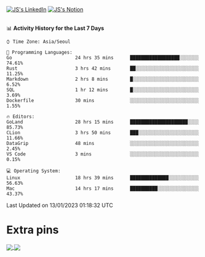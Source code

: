 
[![JS's LinkedIn](https://img.shields.io/badge/LinkedIn-blue?style=for-the-badge&logo=linkedin)](https://www.linkedin.com/in/jaeseung-lee-5a2a32139/) 
[![JS's Notion](https://img.shields.io/badge/Notion-black?style=for-the-badge&logo=notion)](https://bit.ly/ljswiki1) <br><br>
<!-- ![JS's GitHub stats](https://github-readme-stats-lemon-five.vercel.app/api?username=tkxkd0159&hide=contribs,prs,stars,issues&show_icons=true&theme=react&include_all_commits=true)   -->
<!-- ![Top Langs](https://github-readme-stats-lemon-five.vercel.app/api/top-langs/?username=tkxkd0159&layout=compact&hide=jupyter%20notebook,scss,html,css&langs_count=10)  -->


<!--START_SECTION:waka-->
📊 **Activity History for the Last 7 Days** 

```text
⌚︎ Time Zone: Asia/Seoul

💬 Programming Languages: 
Go                       24 hrs 35 mins      ██████████████████░░░░░░░   74.61% 
Rust                     3 hrs 42 mins       ██░░░░░░░░░░░░░░░░░░░░░░░   11.25% 
Markdown                 2 hrs 8 mins        █░░░░░░░░░░░░░░░░░░░░░░░░   6.52% 
SQL                      1 hr 12 mins        █░░░░░░░░░░░░░░░░░░░░░░░░   3.69% 
Dockerfile               30 mins             ░░░░░░░░░░░░░░░░░░░░░░░░░   1.55%

🔥 Editors: 
GoLand                   28 hrs 15 mins      █████████████████████░░░░   85.73% 
CLion                    3 hrs 50 mins       ███░░░░░░░░░░░░░░░░░░░░░░   11.66% 
DataGrip                 48 mins             ░░░░░░░░░░░░░░░░░░░░░░░░░   2.45% 
VS Code                  3 mins              ░░░░░░░░░░░░░░░░░░░░░░░░░   0.15%

💻 Operating System: 
Linux                    18 hrs 39 mins      ██████████████░░░░░░░░░░░   56.63% 
Mac                      14 hrs 17 mins      ██████████░░░░░░░░░░░░░░░   43.37%

```


 Last Updated on 13/01/2023 01:18:32 UTC
<!--END_SECTION:waka-->

# Extra pins
<a href="https://github.com/tkxkd0159/tkxkd0159.github.io">
  <img align="center" src="https://github-readme-stats-lemon-five.vercel.app/api/pin/?username=tkxkd0159&repo=nft-card-game&theme=react" />
</a>
<a href="https://github.com/tkxkd0159/dsalgo">
  <img align="center" src="https://github-readme-stats-lemon-five.vercel.app/api/pin/?username=tkxkd0159&repo=dsalgo&theme=react" />
</a>

<!---
- 🔭 I’m currently working on ...
- 🌱 I’m currently learning blockchain and distributed network
- 👯 I’m looking to collaborate on ...
- 🤔 I’m looking for help with ...
- 💬 Ask me about ...
- 📫 How to reach me: ...
- 😄 Pronouns: ...
- ⚡ Fun fact: ...
-->
